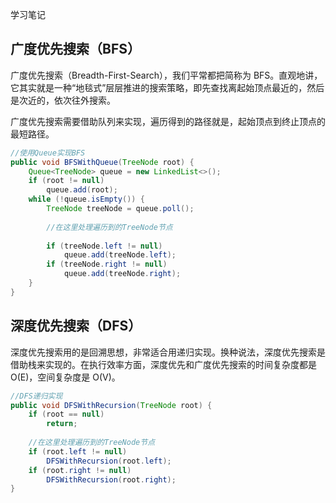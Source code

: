 学习笔记

## 广度优先搜索（BFS）

广度优先搜索（Breadth-First-Search），我们平常都把简称为 BFS。直观地讲，它其实就是一种“地毯式”层层推进的搜索策略，即先查找离起始顶点最近的，然后是次近的，依次往外搜索。

广度优先搜索需要借助队列来实现，遍历得到的路径就是，起始顶点到终止顶点的最短路径。

```java
//使用Queue实现BFS
public void BFSWithQueue(TreeNode root) {
    Queue<TreeNode> queue = new LinkedList<>();
    if (root != null)
        queue.add(root);
    while (!queue.isEmpty()) {
        TreeNode treeNode = queue.poll();
 
        //在这里处理遍历到的TreeNode节点
 
        if (treeNode.left != null)
            queue.add(treeNode.left);
        if (treeNode.right != null)
            queue.add(treeNode.right);
    }
}
```



## 深度优先搜索（DFS）

深度优先搜索用的是回溯思想，非常适合用递归实现。换种说法，深度优先搜索是借助栈来实现的。在执行效率方面，深度优先和广度优先搜索的时间复杂度都是 O(E)，空间复杂度是 O(V)。

```java
//DFS递归实现
public void DFSWithRecursion(TreeNode root) {
    if (root == null)
        return;
 
    //在这里处理遍历到的TreeNode节点
    if (root.left != null)
        DFSWithRecursion(root.left);
    if (root.right != null)
        DFSWithRecursion(root.right);
}
```

